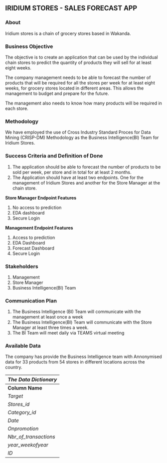 ## IRIDIUM STORES - SALES FORECAST APP

### About
Iridium stores is a chain of grocery stores based in Wakanda. 

### Business Objective
The objective is to create an application that can be used by the individual chain stores to predict the quantity of products they will sell for at least eight weeks.

The company management needs to be able to forecast the number of products that will be required for all the stores per week for at least eight weeks, for grocery stores located in different areas. This allows the management to budget and prepare for the future.

The management also needs to know how many products will be required in each store.

### Methodology
We have employed the use of Cross Industry Standard Proces for Data Mining (CRISP-DM) Methodology as the Business Intelligence(BI) Team for Iridium Stores.

### Success Criteria and Definition of Done
1. The application should be able to forecast the number of products to be sold per week, per store and in total for at least 2 months.
2. The Application should have at least two endpoints. One for the management of Iridium Stores and another for the Store Manager at the chain store. 
 
 **Store Manager Endpoint Features** 
 1. No access to prediction
 2. EDA dashboard
 3. Secure Login

 **Management Endpoint Features**
 1. Access to prediction
 2. EDA Dashboard
 3. Forecast Dashboard
 4. Secure Login

### Stakeholders
1. Management 
2. Store Manager
3. Business Intelligence(BI) Team

### Communication Plan
1. The Business Intelligence (BI) Team will communicate with the management at least once a week
2. The Business Intelligence(BI) Team will communicate with the Store Manager at least three times a week.
3. The BI Team will meet daily via TEAMS virtual meeting

### Available Data
The company has provide the Business Intelligence team with Annonymised data for 33 products from 54 stores in different locations across the country. 

| ***The Data Dictionary*** |
| --------------------------- |
| **Column Name** | **Description** |
| *Target* | the total sales for a product category at a particular store at a given date |
| *Stores_id* | the unique store id |
| *Category_id* | the unique Product category id |
| *Date* | date in numerical representation |
| *Onpromotion* | gives the total number of items in a Product category that were being promoted at a store at a given date |
| *Nbr_of_transactions* | the total number of transactions happened at a store at a given date |
| *year_weekofyear* | the combination of the year and the week of the year, (year_weekofyear = year*100+week_of_year) |
| *ID* | the unique identifier for each row in the testing set: year_week_{year_weekofyear}_{store_id}_{Category_id} |
